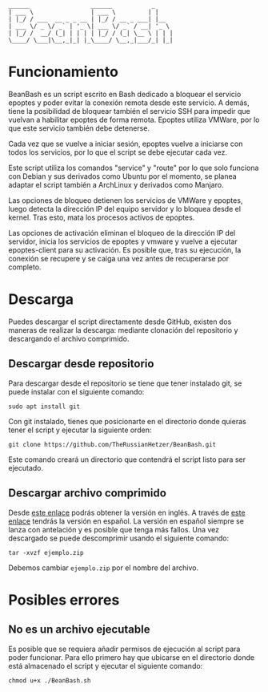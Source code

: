     ______                 ______           _     
    | ___ \                | ___ \         | |    
    | |_/ / ___  __ _ _ __ | |_/ / __ _ ___| |__  
    | ___ \/ _ \/ _` | '_ \| ___ \/ _` / __| '_ \
    | |_/ /  __/ (_| | | | | |_/ / (_| \__ \ | | |
    \____/ \___|\__,_|_| |_\____/ \__,_|___/_| |_|

# Funcionamiento

BeanBash es un script escrito en Bash dedicado a bloquear el servicio epoptes y poder evitar la conexión remota desde este servicio. A demás, tiene la posibilidad de bloquear también el servicio SSH para impedir que vuelvan a habilitar epoptes de forma remota. Epoptes utiliza VMWare, por lo que este servicio también debe detenerse.

Cada vez que se vuelve a iniciar sesión, epoptes vuelve a iniciarse con todos los servicios, por lo que el script se debe ejecutar cada vez.

Este script utiliza los comandos "service" y "route" por lo que solo funciona con Debian y sus derivados como Ubuntu por el momento, se planea adaptar el script también a ArchLinux y derivados como Manjaro.

Las opciones de bloqueo detienen los servicios de VMWare y epoptes, luego detecta la dirección IP del equipo servidor y lo bloquea desde el kernel. Tras esto, mata los procesos activos de epoptes.

Las opciones de activación eliminan el bloqueo de la dirección IP del servidor, inicia los servicios de epoptes y vmware y vuelve a ejecutar epoptes-client para su activación. Es posible que, tras su ejecución, la conexión se recupere y se caiga una vez antes de recuperarse por completo.

# Descarga

Puedes descargar el script directamente desde GitHub, existen dos maneras de realizar la descarga: mediante clonación del repositorio y descargando el archivo comprimido.

## Descargar desde repositorio
Para descargar desde el repositorio se tiene que tener instalado git, se puede instalar con el siguiente comando:
```
sudo apt install git
```
Con git instalado, tienes que posicionarte en el directorio donde quieras tener el script y ejecutar la siguiente orden:
```
git clone https://github.com/TheRussianHetzer/BeanBash.git
```
Este comando creará un directorio que contendrá el script listo para ser ejecutado.

## Descargar archivo comprimido

Desde [este enlace](https://github.com/TheRussianHetzer/BeanBash/archive/main.zip) podrás obtener la versión en inglés. A través de [este enlace](https://github.com/TheRussianHetzer/BeanBash/archive/es.zip) tendrás la versión en español. La versión en español siempre se lanza con antelación y es posible que tenga más fallos.
Una vez descargado se puede descomprimir usando el siguiente comando:
```
tar -xvzf ejemplo.zip
```
Debemos cambiar ```ejemplo.zip``` por el nombre del archivo.

# Posibles errores
## No es un archivo ejecutable

Es posible que se requiera añadir permisos de ejecución al script para poder funcionar. Para ello primero hay que ubicarse en el directorio donde está almacenado el script y ejecutar el siguiente comando:
```
chmod u+x ./BeanBash.sh
```
